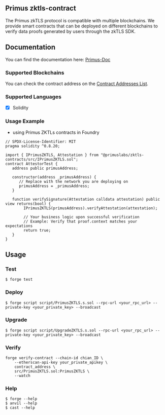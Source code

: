 ## Primus zktls-contract

The Primus zkTLS protocol is compatible with multiple blockchains. We provide smart contracts that can be deployed on different blockchains to verify data proofs generated by users through the zkTLS SDK.

## Documentation

You can find the documentation here:
[Primus-Doc](https://docs.primuslabs.xyz/)

### Supported Blockchains

You can check the contract address on the [Contract Addresses List](https://docs.primuslabs.xyz/data-verification/zk-tls-sdk/solidity/overview/).

### Supported Languages

- [x] Solidity

### Usage Example

- using Primus ZKTLs contracts in Foundry

```solidity
// SPDX-License-Identifier: MIT
pragma solidity ^0.8.20;

import { IPrimusZKTLS, Attestation } from "@primuslabs/zktls-contracts/src/IPrimusZKTLS.sol";
contract AttestorTest {
   address public primusAddress;

   constructor(address _primusAddress) {
      // Replace with the network you are deploying on
      primusAddress = _primusAddress;
   }

   function verifySignature(Attestation calldata attestation) public view returns(bool) {
        IPrimusZKTLS(primusAddress).verifyAttestation(attestation);

        // Your business logic upon successful verification
        // Example: Verify that proof.context matches your expectations
        return true;
   }
}

```

## Usage

### Test

```shell
$ forge test
```

### Deploy

```shell
$ forge script script/PrimusZKTLS.s.sol --rpc-url <your_rpc_url> --private-key <your_private_key> --broadcast
```

### Upgrade

```shell
$ forge script script/UpgradeZKTLS.s.sol --rpc-url <your_rpc_url> --private-key <your_private_key> --broadcast

```

### Verify

```shell
forge verify-contract --chain-id chian_ID \
    --etherscan-api-key your_private_apikey \
    contract_address \
    src/PrimusZKTLS.sol:PrimusZKTLS \
    --watch
```

### Help

```shell
$ forge --help
$ anvil --help
$ cast --help
```
